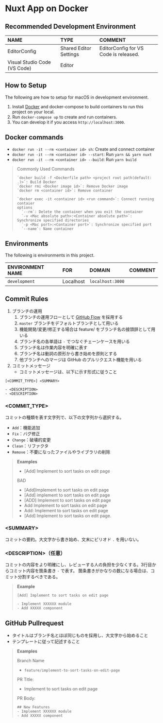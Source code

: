 # Nuxt App on Docker
## Recommended Development Environment

| NAME                         | TYPE                   | COMMENT                               |
|:-----------------------------|:-----------------------|:--------------------------------------|
| EditorConfig                 | Shared Editor Settings | EditorConfig for VS Code is released. |
| Visual Studio Code (VS Code) | Editor                 |                                       |


## How to Setup
The following are how to setup for macOS in development environment.

1. Install [Docker](https://www.docker.com/products/docker-desktop) and docker-compose to build containers to run this project on your local.
2. Run `docker-compose up` to create and run containers.
3. You can develop it if you access `http://localhost:3000`.


## Docker commands

- `docker run -it --rm <container id> sh`: Create and connect container
- `docker run -it --rm <container id> --start`: Run `yarn && yarn nuxt`
- `docker run -it --rm <container id> --build`: Run `yarn build`

> Commonly Used Commands
> 
> ```
> `docker build -f <Dockerfile path> <project root path(default: .)>`: Build Docker
> `docker rmi <Docker image id>`: Remove Docker image
> `docker rm <container id>`: Remove container
> 
> `docker exec -it <container id> <run command>`: Connect running contaier
> options
>   `--rm`: Delete the container when you exit the container
>   `-v <Mac absolute path>:<Container absolute path>`: Synchronize specified directories
>   `-p <Mac port>:<Container port>`: Synchronize specified port
>   `--name`: Name container
> ```


## Environments
The following is environments in this project.

| ENVIRONMENT NAME | FOR            | DOMAIN           | COMMENT     |
|:-----------------|:---------------|:-----------------|:------------|
| `development`    | Localhost      | `localhost:3000` |             |


## Commit Rules
1. ブランチの運用
	1. ブランチの運用フローとして [GitHub Flow](http://scottchacon.com/2011/08/31/github-flow.html) を採用する
	2. `master` ブランチをデフォルトブランチとして用いる
	3. 機能開発/変更/修正する場合は feature/ をブランチ名の接頭辞として用いる
	4. ブランチ名の各単語は `-` でつなぐチェーンケースを用いる
	5. ブランチ名は作業内容を明確に表す
	6. ブランチ名は動詞の原形から書き始めを原則とする
	7. 他ブランチへのマージは GitHub のプルリクエスト機能を用いる
2. コミットメッセージ
	- コミットメッセージは、以下に示す形式に従うこと

```
[<COMMIT_TYPE>] <SUMMARY>

- <DESCRIPTION>
- <DESCRIPTION>
```

### \<COMMIT_TYPE\>
コミットの種類を表す文字列で、以下の文字列から選択する。

- `Add`：機能追加
- `Fix`：バグ修正
- `Change`：破壊的変更
- `Clean`：リファクタ
- `Remove`：不要になったファイルやライブラリの削除

> **Examples**
> 
> - [Add] Implement to sort tasks on edit page 
> 
> BAD
> 
> - [Add]Implement to sort tasks on edit page
> - [Add] implement to sort tasks on edit page
> - [ADD] Implement to sort tasks on edit page
> - Add Implement to sort tasks on edit page
> - Add: Implement to sort tasks on edit page
> - [Add] Implement to sort tasks on edit page.

### \<SUMMARY\>
コミットの要約。大文字から書き始め、文末にピリオド `.` を用いない。

### \<DESCRIPTION\>（任意）
コミットの内容をより明確にし、レビューする人の負担を少なくする。3行目からコミット内容を箇条書き `-` で表す。
箇条書きがかなりの数になる場合は、コミット分割するべきである。

> **Example**
> 
> ```
> [Add] Implement to sort tasks on edit page 
>
> - Implement XXXXXX module 
> - Add XXXXX component

## GitHub Pullrequest
- タイトルはブランチ名とほぼ同じものを採用し、大文字から始めること
- テンプレートに従って記述すること

> **Examples**
> 
> Branch Name
> 
> - `feature/implement-to-sort-tasks-on-edit-page`
> 
> PR Title:
> 
> - Implement to sort tasks on edit page 
> 
> 
> PR Body:
> 
> ```
> ## New Features
> - Implement XXXXXX module 
> - Add XXXXX component
> ```
